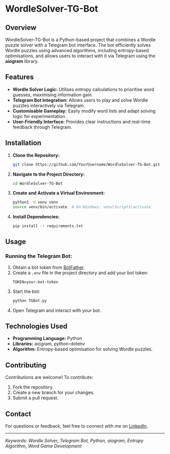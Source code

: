 # WordleSolver-TG-Bot

## Overview
WordleSolver-TG-Bot is a Python-based project that combines a Wordle puzzle solver with a Telegram bot interface. The bot efficiently solves Wordle puzzles using advanced algorithms, including entropy-based optimisations, and allows users to interact with it via Telegram using the **aiogram** library.

## Features
- **Wordle Solver Logic:** Utilises entropy calculations to prioritise word guesses, maximising information gain.
- **Telegram Bot Integration:** Allows users to play and solve Wordle puzzles interactively via Telegram.
- **Customisable Gameplay:** Easily modify word lists and adapt solving logic for experimentation.
- **User-Friendly Interface:** Provides clear instructions and real-time feedback through Telegram.

## Installation
1. **Clone the Repository:**
   ```bash
   git clone https://github.com/YourUsername/WordleSolver-TG-Bot.git
   ```
2. **Navigate to the Project Directory:**
   ```bash
   cd WordleSolver-TG-Bot
   ```
3. **Create and Activate a Virtual Environment:**
   ```bash
   python3 -m venv venv
   source venv/bin/activate  # On Windows: venv\Scripts\activate
   ```
4. **Install Dependencies:**
   ```bash
   pip install -r requirements.txt
   ```

## Usage
### Running the Telegram Bot:
1. Obtain a bot token from [BotFather](https://core.telegram.org/bots#botfather).
2. Create a `.env` file in the project directory and add your bot token:
   ```plaintext
   TOKEN=your-bot-token
   ```
3. Start the bot:
   ```bash
   python TGBot.py
   ```
4. Open Telegram and interact with your bot.

## Technologies Used
- **Programming Language:** Python
- **Libraries:** aiogram, python-dotenv
- **Algorithm:** Entropy-based optimisation for solving Wordle puzzles.

## Contributing
Contributions are welcome! To contribute:
1. Fork the repository.
2. Create a new branch for your changes.
3. Submit a pull request.

## Contact
For questions or feedback, feel free to connect with me on [LinkedIn](https://www.linkedin.com/in/dmytro-dudarenko/).

---

*Keywords: Wordle Solver, Telegram Bot, Python, aiogram, Entropy Algorithm, Word Game Development*
